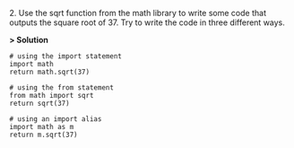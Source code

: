 2\. Use the sqrt function from the math library to write some code that outputs the square root of 37. Try to write the code in three different ways.

**> Solution**
```
# using the import statement
import math
return math.sqrt(37)

# using the from statement
from math import sqrt
return sqrt(37)

# using an import alias
import math as m
return m.sqrt(37)
```